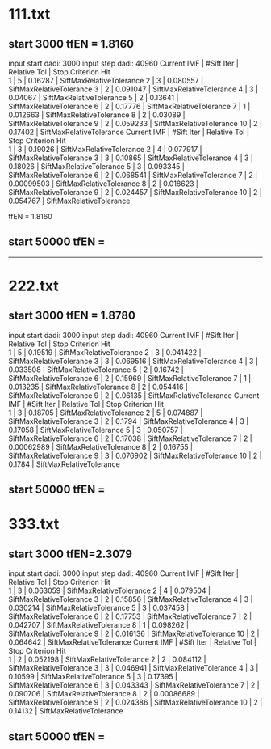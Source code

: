 # 111.txt

## start 3000  tfEN = 1.8160

input start dadi: 3000
input step dadi: 40960
Current IMF  |  #Sift Iter  |  Relative Tol  |  Stop Criterion Hit  
      1      |        5     |      0.16287   |  SiftMaxRelativeTolerance
      2      |        3     |     0.080557   |  SiftMaxRelativeTolerance
      3      |        2     |     0.091047   |  SiftMaxRelativeTolerance
      4      |        3     |      0.04067   |  SiftMaxRelativeTolerance
      5      |        2     |      0.13641   |  SiftMaxRelativeTolerance
      6      |        2     |      0.17776   |  SiftMaxRelativeTolerance
      7      |        1     |     0.012663   |  SiftMaxRelativeTolerance
      8      |        2     |      0.03089   |  SiftMaxRelativeTolerance
      9      |        2     |     0.059233   |  SiftMaxRelativeTolerance
     10      |        2     |      0.17402   |  SiftMaxRelativeTolerance
Current IMF  |  #Sift Iter  |  Relative Tol  |  Stop Criterion Hit  
      1      |        3     |      0.19026   |  SiftMaxRelativeTolerance
      2      |        4     |     0.077917   |  SiftMaxRelativeTolerance
      3      |        3     |      0.10865   |  SiftMaxRelativeTolerance
      4      |        3     |      0.18026   |  SiftMaxRelativeTolerance
      5      |        3     |     0.093345   |  SiftMaxRelativeTolerance
      6      |        2     |     0.068541   |  SiftMaxRelativeTolerance
      7      |        2     |   0.00099503   |  SiftMaxRelativeTolerance
      8      |        2     |     0.018623   |  SiftMaxRelativeTolerance
      9      |        2     |     0.024457   |  SiftMaxRelativeTolerance
     10      |        2     |     0.054767   |  SiftMaxRelativeTolerance

tfEN = 1.8160

## start 50000 tfEN = 



---

# 222.txt

## start 3000 tfEN = 1.8780

input start dadi: 3000
input step dadi: 40960
Current IMF  |  #Sift Iter  |  Relative Tol  |  Stop Criterion Hit  
      1      |        5     |      0.19519   |  SiftMaxRelativeTolerance
      2      |        3     |     0.041422   |  SiftMaxRelativeTolerance
      3      |        3     |     0.069516   |  SiftMaxRelativeTolerance
      4      |        3     |     0.033508   |  SiftMaxRelativeTolerance
      5      |        2     |      0.16742   |  SiftMaxRelativeTolerance
      6      |        2     |      0.15969   |  SiftMaxRelativeTolerance
      7      |        1     |     0.013235   |  SiftMaxRelativeTolerance
      8      |        2     |     0.054416   |  SiftMaxRelativeTolerance
      9      |        2     |      0.06135   |  SiftMaxRelativeTolerance
Current IMF  |  #Sift Iter  |  Relative Tol  |  Stop Criterion Hit  
      1      |        3     |      0.18705   |  SiftMaxRelativeTolerance
      2      |        5     |     0.074887   |  SiftMaxRelativeTolerance
      3      |        2     |       0.1794   |  SiftMaxRelativeTolerance
      4      |        3     |      0.17058   |  SiftMaxRelativeTolerance
      5      |        3     |     0.050757   |  SiftMaxRelativeTolerance
      6      |        2     |      0.17038   |  SiftMaxRelativeTolerance
      7      |        2     |   0.00062989   |  SiftMaxRelativeTolerance
      8      |        2     |      0.16755   |  SiftMaxRelativeTolerance
      9      |        3     |     0.076902   |  SiftMaxRelativeTolerance
     10      |        2     |       0.1784   |  SiftMaxRelativeTolerance

## start 50000 tfEN = 

# 333.txt

## start 3000 tfEN=2.3079

input start dadi: 3000
input step dadi: 40960
Current IMF  |  #Sift Iter  |  Relative Tol  |  Stop Criterion Hit  
      1      |        3     |     0.063059   |  SiftMaxRelativeTolerance
      2      |        4     |     0.079504   |  SiftMaxRelativeTolerance
      3      |        2     |      0.15856   |  SiftMaxRelativeTolerance
      4      |        3     |     0.030214   |  SiftMaxRelativeTolerance
      5      |        3     |     0.037458   |  SiftMaxRelativeTolerance
      6      |        2     |      0.17753   |  SiftMaxRelativeTolerance
      7      |        2     |     0.042707   |  SiftMaxRelativeTolerance
      8      |        1     |     0.098262   |  SiftMaxRelativeTolerance
      9      |        2     |     0.016136   |  SiftMaxRelativeTolerance
     10      |        2     |     0.064642   |  SiftMaxRelativeTolerance
Current IMF  |  #Sift Iter  |  Relative Tol  |  Stop Criterion Hit  
      1      |        2     |     0.052198   |  SiftMaxRelativeTolerance
      2      |        2     |     0.084112   |  SiftMaxRelativeTolerance
      3      |        3     |     0.046941   |  SiftMaxRelativeTolerance
      4      |        3     |      0.10599   |  SiftMaxRelativeTolerance
      5      |        3     |      0.17395   |  SiftMaxRelativeTolerance
      6      |        3     |     0.043343   |  SiftMaxRelativeTolerance
      7      |        2     |     0.090706   |  SiftMaxRelativeTolerance
      8      |        2     |   0.00086689   |  SiftMaxRelativeTolerance
      9      |        2     |     0.024386   |  SiftMaxRelativeTolerance
     10      |        2     |      0.14132   |  SiftMaxRelativeTolerance

## start 50000 tfEN = 